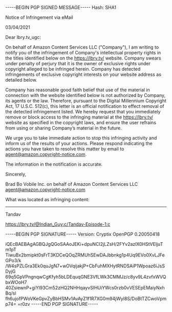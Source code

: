 -----BEGIN PGP SIGNED MESSAGE-----
Hash: SHA1

Notice of Infringement via eMail

03/04/2021

Dear lbry.tv_ugc:

On behalf of Amazon Content Services LLC ("Company"), I am writing to notify you of the infringement of Company's intellectual property rights in the titles identified below on the https://lbry.tv/ website. Company swears under penalty of perjury that it is the owner of exclusive rights under copyright alleged to be infringed herein. Company has detected infringements of exclusive copyright interests on your website address as detailed below.

Company has reasonable good faith belief that use of the material in connection with the website identified below is not authorized by Company, its agents or the law. Therefore, pursuant to the Digital Millennium Copyright Act, 17 U.S.C. 512(c), this letter is an official notification to effect removal of the detected infringement listed.
We hereby request that you immediately remove or block access to the infringing material at the https://lbry.tv/ website as specified in the copyright laws, and ensure the user refrains from using or sharing Company’s material in the future.

We urge you to take immediate action to stop this infringing activity and inform us of the results of your actions. Please respond indicating the actions you have taken to resolve this matter by email to agent@amazon.copyright-notice.com.

The information in the notification is accurate.

Sincerely,

Brad Bo
Vobile Inc. on behalf of Amazon Content Services LLC
<personal information>
agent@amazon.copyright-notice.com
<personla information>

What was located as infringing content:
- --------------------------------------------------


Tandav

https://lbry.tv/@Indian_Guy:c/Tandav-Episode-1:c


-----BEGIN PGP SIGNATURE-----
Version: Cryptix OpenPGP 0.20050418

iQEcBAEBAgAGBQJgQGoSAAoJEKi+dpuNCI2jLZsH/2FYv2azlX0HStVEljuTm1pT
TiwuBx2bmipkt0sFrT3KDCeQOqZRMUhSEwDAJbbnkg1p4Uq9EVo0XvLJFeGPo3/k
/W4sPZLGra3Ek0quJgN7+wOVqijakjP+CbFuhMXHytRNDSAiP1Wpoaz6iJsSDyjG
69q5GpVPngnqwCgKfyh5bLDEquqGNE3VfLWk3CMMJz/c8yv9L4zvfxWVQbxWOoH7
40ZsiewnP+giYl93Cm52zHQ2NHHqayvSIHUiYWcs0rzb0vVESEpEMaiyNxhBq/sl
fh6ujofPWoVKeGpvZyBbHSMv1AvAyZ1f1R7XG0m94jWyl8S/DoBtTZCwoVpmp74=
=r0zv
-----END PGP SIGNATURE----- 
